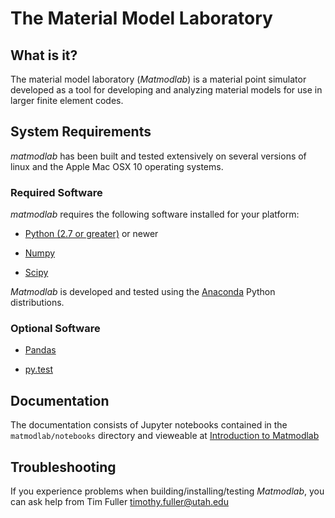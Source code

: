 # The Material Model Laboratory

## What is it?

The material model laboratory (*Matmodlab*) is a material point simulator developed as a tool for developing and analyzing material models for use in larger finite element codes.

## System Requirements

*matmodlab* has been built and tested extensively on several versions of linux
and the Apple Mac OSX 10 operating systems.

### Required Software

*matmodlab* requires the following software installed for your platform:

- [Python (2.7 or greater)](http://www.python.org) or newer

- [Numpy](http://www.numpy.org)

- [Scipy](http://www.scipy.org)


*Matmodlab* is developed and tested using the [Anaconda](http://continuum.io) Python distributions.

### Optional Software

- [Pandas](http://www.pandas.pydata.org)

- [py.test](http://doc.pytest.org/en/latest)

## Documentation

The documentation consists of Jupyter notebooks contained in the `matmodlab/notebooks` directory and vieweable at [Introduction to Matmodlab](https://github.com/tjfulle/matmodlab2/blob/master/notebooks/Introduction.ipynb)

## Troubleshooting

If you experience problems when building/installing/testing *Matmodlab*, you
can ask help from Tim Fuller <timothy.fuller@utah.edu>

